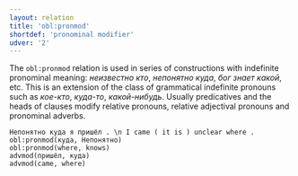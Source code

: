 ```yaml
---
layout: relation
title: 'obl:pronmod'
shortdef: 'pronominal modifier'
udver: '2'
---
```


The `obl:pronmod` relation is used in series of constructions with indefinite pronominal meaning: _неизвестно кто_, _непонятно куда_, _бог знает какой_, etc. This is an extension of the class of grammatical indefinite pronouns such as _кое-кто_, _куда-то_, _какой-нибудь_. Usually predicatives and the heads of clauses modify relative pronouns, relative adjectival pronouns and pronominal adverbs. 

~~~ sdparse
Непонятно куда я пришёл . \n I came ( it is ) unclear where .
obl:pronmod(куда, Непонятно)
obl:pronmod(where, knows)
advmod(пришёл, куда)
advmod(came, where)
~~~
<!-- Interlanguage links updated Út 9. května 2023, 20:04:27 CEST -->
